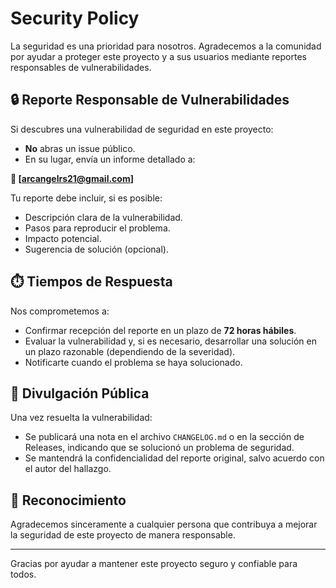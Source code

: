 # Security Policy

La seguridad es una prioridad para nosotros. Agradecemos a la comunidad por ayudar a proteger este proyecto y a sus usuarios mediante reportes responsables de vulnerabilidades.

## 🔒 Reporte Responsable de Vulnerabilidades

Si descubres una vulnerabilidad de seguridad en este proyecto:

- **No** abras un issue público.
- En su lugar, envía un informe detallado a:

**📧 [arcangelrs21@gmail.com]**

Tu reporte debe incluir, si es posible:

- Descripción clara de la vulnerabilidad.
- Pasos para reproducir el problema.
- Impacto potencial.
- Sugerencia de solución (opcional).

## ⏱️ Tiempos de Respuesta

Nos comprometemos a:

- Confirmar recepción del reporte en un plazo de **72 horas hábiles**.
- Evaluar la vulnerabilidad y, si es necesario, desarrollar una solución en un plazo razonable (dependiendo de la severidad).
- Notificarte cuando el problema se haya solucionado.

## 📢 Divulgación Pública

Una vez resuelta la vulnerabilidad:

- Se publicará una nota en el archivo `CHANGELOG.md` o en la sección de Releases, indicando que se solucionó un problema de seguridad.
- Se mantendrá la confidencialidad del reporte original, salvo acuerdo con el autor del hallazgo.

## 🙏 Reconocimiento

Agradecemos sinceramente a cualquier persona que contribuya a mejorar la seguridad de este proyecto de manera responsable.

---

Gracias por ayudar a mantener este proyecto seguro y confiable para todos.

